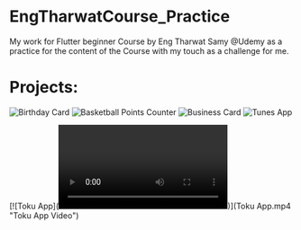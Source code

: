 # EngTharwatCourse_Practice
My work for Flutter beginner Course by Eng Tharwat Samy @Udemy as a practice for the content of the Course with my touch as a challenge for me.

# Projects:
![Birthday Card](Screenshot_1729196863.png)
![Basketball Points Counter](Screenshot_1729196320.png)
![Business Card](Screenshot_1729197217.png)
![Tunes App](Screenshot_1729198327.png)

[![Toku App](<video controls src="Toku App-1.mp4" title="Toku App"></video>)](Toku App.mp4 "Toku App Video")
